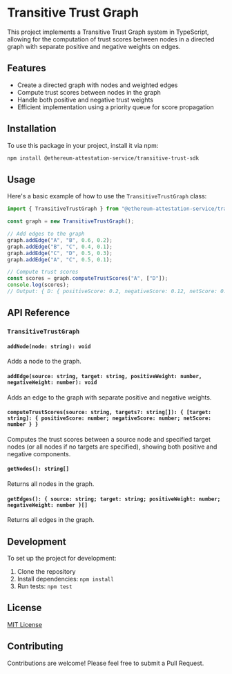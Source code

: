 # Transitive Trust Graph

This project implements a Transitive Trust Graph system in TypeScript, allowing for the computation of trust scores between nodes in a directed graph with separate positive and negative weights on edges.

## Features

- Create a directed graph with nodes and weighted edges
- Compute trust scores between nodes in the graph
- Handle both positive and negative trust weights
- Efficient implementation using a priority queue for score propagation

## Installation

To use this package in your project, install it via npm:

```bash
npm install @ethereum-attestation-service/transitive-trust-sdk
```

## Usage

Here's a basic example of how to use the `TransitiveTrustGraph` class:

```typescript
import { TransitiveTrustGraph } from "@ethereum-attestation-service/transitive-trust-sdk";

const graph = new TransitiveTrustGraph();

// Add edges to the graph
graph.addEdge("A", "B", 0.6, 0.2);
graph.addEdge("B", "C", 0.4, 0.1);
graph.addEdge("C", "D", 0.5, 0.3);
graph.addEdge("A", "C", 0.5, 0.1);

// Compute trust scores
const scores = graph.computeTrustScores("A", ["D"]);
console.log(scores);
// Output: { D: { positiveScore: 0.2, negativeScore: 0.12, netScore: 0.08 } }
```

## API Reference

### `TransitiveTrustGraph`

#### `addNode(node: string): void`

Adds a node to the graph.

#### `addEdge(source: string, target: string, positiveWeight: number, negativeWeight: number): void`

Adds an edge to the graph with separate positive and negative weights.

#### `computeTrustScores(source: string, targets?: string[]): { [target: string]: { positiveScore: number; negativeScore: number; netScore: number } }`

Computes the trust scores between a source node and specified target nodes (or all nodes if no targets are specified), showing both positive and negative components.

#### `getNodes(): string[]`

Returns all nodes in the graph.

#### `getEdges(): { source: string; target: string; positiveWeight: number; negativeWeight: number }[]`

Returns all edges in the graph.

## Development

To set up the project for development:

1. Clone the repository
2. Install dependencies: `npm install`
3. Run tests: `npm test`

## License

[MIT License](LICENSE)

## Contributing

Contributions are welcome! Please feel free to submit a Pull Request.
